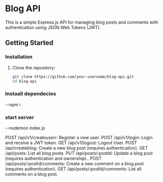 # Blog API

This is a simple Express.js API for managing blog posts and comments with authentication using JSON Web Tokens (JWT).

## Getting Started

### Installation
1. Clone the repository:

   ```bash
   git clone https://github.com/your-username/blog-api.git
   cd blog-api


### Instaall dependecies
 --npm i

 ### start server
--nodemon index.js

POST /api/v1/createuserr: Register a new user.
POST /api/v1/login: Login and receive a JWT token.
GET /api/v1/logout: Logout User.
POST /api/createblog: Create a new blog post (requires authentication).
GET /api/posts: List all blog posts.
PUT /api/posts/:postId: Update a blog post (requires authentication and ownership)..
POST /api/posts/:postId/comments: Create a new comment on a blog post (requires authentication).
GET /api/posts/:postId/comments: List all comments on a blog post.
